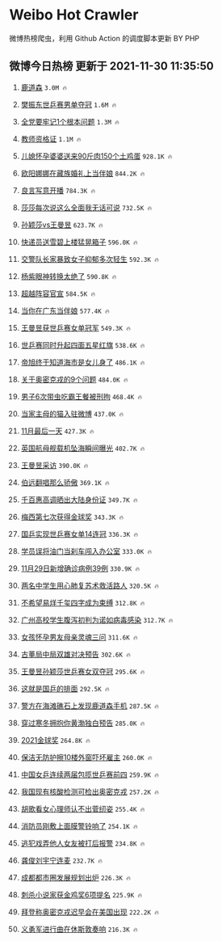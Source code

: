 # Weibo Hot Crawler 



微博热榜爬虫，利用 Github Action 的调度脚本更新 BY PHP 


## 微博今日热榜 更新于 2021-11-30 11:35:50 
1. [鹿道森](https://s.weibo.com/weibo?q=%E9%B9%BF%E9%81%93%E6%A3%AE&Refer=top) `3.0M 🔥` 

1. [樊振东世乒赛男单夺冠](https://s.weibo.com/weibo?q=%23%E6%A8%8A%E6%8C%AF%E4%B8%9C%E4%B8%96%E4%B9%92%E8%B5%9B%E7%94%B7%E5%8D%95%E5%A4%BA%E5%86%A0%23&Refer=top) `1.6M 🔥` 

1. [全党要牢记1个根本问题](https://s.weibo.com/weibo?q=%23%E5%85%A8%E5%85%9A%E8%A6%81%E7%89%A2%E8%AE%B01%E4%B8%AA%E6%A0%B9%E6%9C%AC%E9%97%AE%E9%A2%98%23&Refer=top) `1.3M 🔥` 

1. [教师资格证](https://s.weibo.com/weibo?q=%23%E6%95%99%E5%B8%88%E8%B5%84%E6%A0%BC%E8%AF%81%23&Refer=top) `1.1M 🔥` 

1. [儿媳怀孕婆婆送来90斤肉150个土鸡蛋](https://s.weibo.com/weibo?q=%23%E5%84%BF%E5%AA%B3%E6%80%80%E5%AD%95%E5%A9%86%E5%A9%86%E9%80%81%E6%9D%A590%E6%96%A4%E8%82%89150%E4%B8%AA%E5%9C%9F%E9%B8%A1%E8%9B%8B%23&Refer=top) `928.1K 🔥` 

1. [欧阳娜娜在藏族婚礼上当伴娘](https://s.weibo.com/weibo?q=%23%E6%AC%A7%E9%98%B3%E5%A8%9C%E5%A8%9C%E5%9C%A8%E8%97%8F%E6%97%8F%E5%A9%9A%E7%A4%BC%E4%B8%8A%E5%BD%93%E4%BC%B4%E5%A8%98%23&Refer=top) `844.2K 🔥` 

1. [良言写意开播](https://s.weibo.com/weibo?q=%23%E8%89%AF%E8%A8%80%E5%86%99%E6%84%8F%E5%BC%80%E6%92%AD%23&Refer=top) `784.3K 🔥` 

1. [莎莎每次说这么全面我无话可说](https://s.weibo.com/weibo?q=%23%E8%8E%8E%E8%8E%8E%E6%AF%8F%E6%AC%A1%E8%AF%B4%E8%BF%99%E4%B9%88%E5%85%A8%E9%9D%A2%E6%88%91%E6%97%A0%E8%AF%9D%E5%8F%AF%E8%AF%B4%23&Refer=top) `732.5K 🔥` 

1. [孙颖莎vs王曼昱](https://s.weibo.com/weibo?q=%23%E5%AD%99%E9%A2%96%E8%8E%8Evs%E7%8E%8B%E6%9B%BC%E6%98%B1%23&Refer=top) `623.7K 🔥` 

1. [快递员送雪碧上楼猛晃箱子](https://s.weibo.com/weibo?q=%23%E5%BF%AB%E9%80%92%E5%91%98%E9%80%81%E9%9B%AA%E7%A2%A7%E4%B8%8A%E6%A5%BC%E7%8C%9B%E6%99%83%E7%AE%B1%E5%AD%90%23&Refer=top) `596.0K 🔥` 

1. [交警队长家暴致女子抑郁多次轻生](https://s.weibo.com/weibo?q=%23%E4%BA%A4%E8%AD%A6%E9%98%9F%E9%95%BF%E5%AE%B6%E6%9A%B4%E8%87%B4%E5%A5%B3%E5%AD%90%E6%8A%91%E9%83%81%E5%A4%9A%E6%AC%A1%E8%BD%BB%E7%94%9F%23&Refer=top) `592.3K 🔥` 

1. [杨紫眼神转换太绝了](https://s.weibo.com/weibo?q=%23%E6%9D%A8%E7%B4%AB%E7%9C%BC%E7%A5%9E%E8%BD%AC%E6%8D%A2%E5%A4%AA%E7%BB%9D%E4%BA%86%23&Refer=top) `590.8K 🔥` 

1. [超越阵容官宣](https://s.weibo.com/weibo?q=%23%E8%B6%85%E8%B6%8A%E9%98%B5%E5%AE%B9%E5%AE%98%E5%AE%A3%23&Refer=top) `584.5K 🔥` 

1. [当你在广东当伴娘](https://s.weibo.com/weibo?q=%E5%BD%93%E4%BD%A0%E5%9C%A8%E5%B9%BF%E4%B8%9C%E5%BD%93%E4%BC%B4%E5%A8%98&Refer=top) `577.4K 🔥` 

1. [王曼昱获世乒赛女单冠军](https://s.weibo.com/weibo?q=%23%E7%8E%8B%E6%9B%BC%E6%98%B1%E8%8E%B7%E4%B8%96%E4%B9%92%E8%B5%9B%E5%A5%B3%E5%8D%95%E5%86%A0%E5%86%9B%23&Refer=top) `549.3K 🔥` 

1. [世乒赛同时升起四面五星红旗](https://s.weibo.com/weibo?q=%23%E4%B8%96%E4%B9%92%E8%B5%9B%E5%90%8C%E6%97%B6%E5%8D%87%E8%B5%B7%E5%9B%9B%E9%9D%A2%E4%BA%94%E6%98%9F%E7%BA%A2%E6%97%97%23&Refer=top) `538.6K 🔥` 

1. [帝旭终于知道海市是女儿身了](https://s.weibo.com/weibo?q=%23%E5%B8%9D%E6%97%AD%E7%BB%88%E4%BA%8E%E7%9F%A5%E9%81%93%E6%B5%B7%E5%B8%82%E6%98%AF%E5%A5%B3%E5%84%BF%E8%BA%AB%E4%BA%86%23&Refer=top) `486.1K 🔥` 

1. [关于奥密克戎的9个问题](https://s.weibo.com/weibo?q=%23%E5%85%B3%E4%BA%8E%E5%A5%A5%E5%AF%86%E5%85%8B%E6%88%8E%E7%9A%849%E4%B8%AA%E9%97%AE%E9%A2%98%23&Refer=top) `484.0K 🔥` 

1. [男子6次带虫吃霸王餐被刑拘](https://s.weibo.com/weibo?q=%23%E7%94%B7%E5%AD%906%E6%AC%A1%E5%B8%A6%E8%99%AB%E5%90%83%E9%9C%B8%E7%8E%8B%E9%A4%90%E8%A2%AB%E5%88%91%E6%8B%98%23&Refer=top) `468.4K 🔥` 

1. [当家主母的猫入驻微博](https://s.weibo.com/weibo?q=%23%E5%BD%93%E5%AE%B6%E4%B8%BB%E6%AF%8D%E7%9A%84%E7%8C%AB%E5%85%A5%E9%A9%BB%E5%BE%AE%E5%8D%9A%23&Refer=top) `437.0K 🔥` 

1. [11月最后一天](https://s.weibo.com/weibo?q=11%E6%9C%88%E6%9C%80%E5%90%8E%E4%B8%80%E5%A4%A9&Refer=top) `427.3K 🔥` 

1. [英国航母舰载机坠海瞬间曝光](https://s.weibo.com/weibo?q=%23%E8%8B%B1%E5%9B%BD%E8%88%AA%E6%AF%8D%E8%88%B0%E8%BD%BD%E6%9C%BA%E5%9D%A0%E6%B5%B7%E7%9E%AC%E9%97%B4%E6%9B%9D%E5%85%89%23&Refer=top) `402.7K 🔥` 

1. [王曼昱采访](https://s.weibo.com/weibo?q=%E7%8E%8B%E6%9B%BC%E6%98%B1%E9%87%87%E8%AE%BF&Refer=top) `390.0K 🔥` 

1. [伯远翻唱那么骄傲](https://s.weibo.com/weibo?q=%23%E4%BC%AF%E8%BF%9C%E7%BF%BB%E5%94%B1%E9%82%A3%E4%B9%88%E9%AA%84%E5%82%B2%23&Refer=top) `369.1K 🔥` 

1. [千百惠高调晒出大陆身份证](https://s.weibo.com/weibo?q=%23%E5%8D%83%E7%99%BE%E6%83%A0%E9%AB%98%E8%B0%83%E6%99%92%E5%87%BA%E5%A4%A7%E9%99%86%E8%BA%AB%E4%BB%BD%E8%AF%81%23&Refer=top) `349.7K 🔥` 

1. [梅西第七次获得金球奖](https://s.weibo.com/weibo?q=%23%E6%A2%85%E8%A5%BF%E7%AC%AC%E4%B8%83%E6%AC%A1%E8%8E%B7%E5%BE%97%E9%87%91%E7%90%83%E5%A5%96%23&Refer=top) `343.3K 🔥` 

1. [国乒实现世乒赛女单14连冠](https://s.weibo.com/weibo?q=%23%E5%9B%BD%E4%B9%92%E5%AE%9E%E7%8E%B0%E4%B8%96%E4%B9%92%E8%B5%9B%E5%A5%B3%E5%8D%9514%E8%BF%9E%E5%86%A0%23&Refer=top) `336.3K 🔥` 

1. [学员误将油门当刹车闯入办公室](https://s.weibo.com/weibo?q=%23%E5%AD%A6%E5%91%98%E8%AF%AF%E5%B0%86%E6%B2%B9%E9%97%A8%E5%BD%93%E5%88%B9%E8%BD%A6%E9%97%AF%E5%85%A5%E5%8A%9E%E5%85%AC%E5%AE%A4%23&Refer=top) `333.0K 🔥` 

1. [11月29日新增确诊病例39例](https://s.weibo.com/weibo?q=%2311%E6%9C%8829%E6%97%A5%E6%96%B0%E5%A2%9E%E7%A1%AE%E8%AF%8A%E7%97%85%E4%BE%8B39%E4%BE%8B%23&Refer=top) `330.9K 🔥` 

1. [两名中学生用心肺复苏术救活路人](https://s.weibo.com/weibo?q=%23%E4%B8%A4%E5%90%8D%E4%B8%AD%E5%AD%A6%E7%94%9F%E7%94%A8%E5%BF%83%E8%82%BA%E5%A4%8D%E8%8B%8F%E6%9C%AF%E6%95%91%E6%B4%BB%E8%B7%AF%E4%BA%BA%23&Refer=top) `320.5K 🔥` 

1. [不希望易烊千玺四字成为束缚](https://s.weibo.com/weibo?q=%23%E4%B8%8D%E5%B8%8C%E6%9C%9B%E6%98%93%E7%83%8A%E5%8D%83%E7%8E%BA%E5%9B%9B%E5%AD%97%E6%88%90%E4%B8%BA%E6%9D%9F%E7%BC%9A%23&Refer=top) `312.8K 🔥` 

1. [广州高校学生腹泻初判为诺如病毒感染](https://s.weibo.com/weibo?q=%23%E5%B9%BF%E5%B7%9E%E9%AB%98%E6%A0%A1%E5%AD%A6%E7%94%9F%E8%85%B9%E6%B3%BB%E5%88%9D%E5%88%A4%E4%B8%BA%E8%AF%BA%E5%A6%82%E7%97%85%E6%AF%92%E6%84%9F%E6%9F%93%23&Refer=top) `312.7K 🔥` 

1. [女孩怀孕男友母亲灵魂三问](https://s.weibo.com/weibo?q=%23%E5%A5%B3%E5%AD%A9%E6%80%80%E5%AD%95%E7%94%B7%E5%8F%8B%E6%AF%8D%E4%BA%B2%E7%81%B5%E9%AD%82%E4%B8%89%E9%97%AE%23&Refer=top) `311.6K 🔥` 

1. [古董局中局双雄对决预告](https://s.weibo.com/weibo?q=%23%E5%8F%A4%E8%91%A3%E5%B1%80%E4%B8%AD%E5%B1%80%E5%8F%8C%E9%9B%84%E5%AF%B9%E5%86%B3%E9%A2%84%E5%91%8A%23&Refer=top) `302.6K 🔥` 

1. [王曼昱孙颖莎世乒赛女双夺冠](https://s.weibo.com/weibo?q=%23%E7%8E%8B%E6%9B%BC%E6%98%B1%E5%AD%99%E9%A2%96%E8%8E%8E%E4%B8%96%E4%B9%92%E8%B5%9B%E5%A5%B3%E5%8F%8C%E5%A4%BA%E5%86%A0%23&Refer=top) `295.6K 🔥` 

1. [这就是国乒的排面](https://s.weibo.com/weibo?q=%23%E8%BF%99%E5%B0%B1%E6%98%AF%E5%9B%BD%E4%B9%92%E7%9A%84%E6%8E%92%E9%9D%A2%23&Refer=top) `292.5K 🔥` 

1. [警方在海滩礁石上发现鹿道森手机](https://s.weibo.com/weibo?q=%23%E8%AD%A6%E6%96%B9%E5%9C%A8%E6%B5%B7%E6%BB%A9%E7%A4%81%E7%9F%B3%E4%B8%8A%E5%8F%91%E7%8E%B0%E9%B9%BF%E9%81%93%E6%A3%AE%E6%89%8B%E6%9C%BA%23&Refer=top) `287.5K 🔥` 

1. [穿过寒冬拥抱你黄渤独白预告](https://s.weibo.com/weibo?q=%23%E7%A9%BF%E8%BF%87%E5%AF%92%E5%86%AC%E6%8B%A5%E6%8A%B1%E4%BD%A0%E9%BB%84%E6%B8%A4%E7%8B%AC%E7%99%BD%E9%A2%84%E5%91%8A%23&Refer=top) `285.0K 🔥` 

1. [2021金球奖](https://s.weibo.com/weibo?q=2021%E9%87%91%E7%90%83%E5%A5%96&Refer=top) `264.8K 🔥` 

1. [保洁无防护擦10楼外窗吓坏雇主](https://s.weibo.com/weibo?q=%23%E4%BF%9D%E6%B4%81%E6%97%A0%E9%98%B2%E6%8A%A4%E6%93%A610%E6%A5%BC%E5%A4%96%E7%AA%97%E5%90%93%E5%9D%8F%E9%9B%87%E4%B8%BB%23&Refer=top) `260.0K 🔥` 

1. [中国女乒连续两届包揽世乒赛前四](https://s.weibo.com/weibo?q=%23%E4%B8%AD%E5%9B%BD%E5%A5%B3%E4%B9%92%E8%BF%9E%E7%BB%AD%E4%B8%A4%E5%B1%8A%E5%8C%85%E6%8F%BD%E4%B8%96%E4%B9%92%E8%B5%9B%E5%89%8D%E5%9B%9B%23&Refer=top) `259.9K 🔥` 

1. [我国现有核酸检测可检出奥密克戎](https://s.weibo.com/weibo?q=%23%E6%88%91%E5%9B%BD%E7%8E%B0%E6%9C%89%E6%A0%B8%E9%85%B8%E6%A3%80%E6%B5%8B%E5%8F%AF%E6%A3%80%E5%87%BA%E5%A5%A5%E5%AF%86%E5%85%8B%E6%88%8E%23&Refer=top) `257.2K 🔥` 

1. [胡歌看女心理师认不出菅纫姿](https://s.weibo.com/weibo?q=%23%E8%83%A1%E6%AD%8C%E7%9C%8B%E5%A5%B3%E5%BF%83%E7%90%86%E5%B8%88%E8%AE%A4%E4%B8%8D%E5%87%BA%E8%8F%85%E7%BA%AB%E5%A7%BF%23&Refer=top) `255.4K 🔥` 

1. [消防员刚敷上面膜警铃响了](https://s.weibo.com/weibo?q=%23%E6%B6%88%E9%98%B2%E5%91%98%E5%88%9A%E6%95%B7%E4%B8%8A%E9%9D%A2%E8%86%9C%E8%AD%A6%E9%93%83%E5%93%8D%E4%BA%86%23&Refer=top) `254.1K 🔥` 

1. [逃犯戏弄他人女友被打后报警](https://s.weibo.com/weibo?q=%23%E9%80%83%E7%8A%AF%E6%88%8F%E5%BC%84%E4%BB%96%E4%BA%BA%E5%A5%B3%E5%8F%8B%E8%A2%AB%E6%89%93%E5%90%8E%E6%8A%A5%E8%AD%A6%23&Refer=top) `234.8K 🔥` 

1. [龚俊刘宇宁连麦](https://s.weibo.com/weibo?q=%23%E9%BE%9A%E4%BF%8A%E5%88%98%E5%AE%87%E5%AE%81%E8%BF%9E%E9%BA%A6%23&Refer=top) `232.7K 🔥` 

1. [成都都市圈发展规划出炉](https://s.weibo.com/weibo?q=%23%E6%88%90%E9%83%BD%E9%83%BD%E5%B8%82%E5%9C%88%E5%8F%91%E5%B1%95%E8%A7%84%E5%88%92%E5%87%BA%E7%82%89%23&Refer=top) `226.3K 🔥` 

1. [刺杀小说家获金鸡奖6项提名](https://s.weibo.com/weibo?q=%23%E5%88%BA%E6%9D%80%E5%B0%8F%E8%AF%B4%E5%AE%B6%E8%8E%B7%E9%87%91%E9%B8%A1%E5%A5%966%E9%A1%B9%E6%8F%90%E5%90%8D%23&Refer=top) `225.9K 🔥` 

1. [拜登称奥密克戎迟早会在美国出现](https://s.weibo.com/weibo?q=%23%E6%8B%9C%E7%99%BB%E7%A7%B0%E5%A5%A5%E5%AF%86%E5%85%8B%E6%88%8E%E8%BF%9F%E6%97%A9%E4%BC%9A%E5%9C%A8%E7%BE%8E%E5%9B%BD%E5%87%BA%E7%8E%B0%23&Refer=top) `222.2K 🔥` 

1. [义勇军进行曲在休斯敦奏响](https://s.weibo.com/weibo?q=%23%E4%B9%89%E5%8B%87%E5%86%9B%E8%BF%9B%E8%A1%8C%E6%9B%B2%E5%9C%A8%E4%BC%91%E6%96%AF%E6%95%A6%E5%A5%8F%E5%93%8D%23&Refer=top) `216.3K 🔥` 

